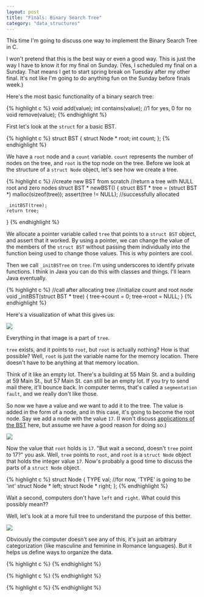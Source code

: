 ```yaml
---
layout: post
title: "Finals: Binary Search Tree"
category: "data_structures"
---
```


This time I'm going to discuss one way to implement the Binary Search Tree in C. 

I won't pretend that this is the best way or even a good way. This is just the way I have to know it for my final on Sunday. (Yes, I scheduled my final on a Sunday. That means I get to start spring break on Tuesday after my other final. It's not like I'm going to do anything fun on the Sunday before finals week.)

Here's the most basic functionality of a binary search tree:

{% highlight c %}
void add(value);
int  contains(value); //1 for yes, 0 for no
void remove(value);
{% endhighlight %}

First let's look at the `struct` for a basic BST.

{% highlight c %}
struct BST {
	struct Node * root;
	int count;
};
{% endhighlight %}

We have a `root` node and a `count` variable. `count` represents the number of nodes on the tree, and `root` is the top node on the tree. Before we look at the structure of a `struct Node` object, let's see how we create a tree.

{% highlight c %}
//create new BST from scratch
//return a tree with NULL root and zero nodes
struct BST * newBST() {
	struct BST * tree = (struct BST *) malloc(sizeof(tree));
	assert(tree != NULL); //successfully allocated

	_initBST(tree);
	return tree;
}
{% endhighlight %}

We allocate a pointer variable called `tree` that points to a `struct BST` object, and assert that it worked. By using a pointer, we can change the value of the members of the `struct BST` without passing them individually into the function being used to change those values. This is why pointers are cool.

Then we call `_initBSTree` on `tree`. I'm using underscores to identify private functions. I think in Java you can do this with classes and things. I'll learn Java eventually.

{% highlight c %}
//call after allocating tree
//initialize count and root node
void _initBST(struct BST * tree) {
	tree->count = 0;
	tree->root = NULL;
}
{% endhighlight %}

Here's a visualization of what this gives us:

<img class="wide" src="{{ site.url }}/assets/comp/initBST.png"/>

Everything in that image is a part of `tree`. 

`tree` exists, and it points to `root`, but `root` is actually nothing? How is that possible? Well, `root` is just the variable name for the memory location. There doesn't have to be anything at that memory location. 

Think of it like an empty lot. There's a building at 55 Main St. and a building at 59 Main St., but 57 Main St. can still be an empty lot. If you try to send mail there, it'll bounce back. In computer terms, that's called a `segmentation fault`, and we really don't like those.

So now we have a value and we want to add it to the tree. The value is added in the form of a node, and in this case, it's going to become the root node. Say we add a node with the value `17`. (I won't discuss [applications of the BST]() here, but assume we have a good reason for doing so.)

<img class="wide" src="{{ site.url }}/assets/comp/init-addBST.png"/>

Now the value that `root` holds is `17`. "But wait a second, doesn't `tree` point to 17?" you ask. Well, `tree` points to `root`, and `root` is a `struct Node` object that holds the integer value `17`. Now's probably a good time to discuss the parts of a `struct Node` object.

{% highlight c %}
struct Node {
	TYPE val; //for now, 'TYPE' is going to be 'int'
	struct Node * left;
	struct Node * right;
};
{% endhighlight %}

Wait a second, computers don't have `left` and `right`. What could this possibly mean??

Well, let's look at a more full tree to understand the purpose of this better.

<img class="wide" src="{{ site.url }}/assets/comp/bst-colors.png"/>

Obviously the computer doesn't see any of this, it's just an arbitrary categorization (like masculine and feminine in Romance languages). But it helps us define ways to organize the data.


{% highlight c %}
{% endhighlight %}

{% highlight c %}
{% endhighlight %}

{% highlight c %}
{% endhighlight %}